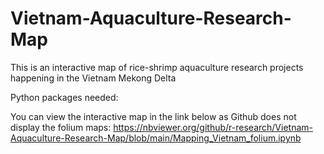 # Vietnam-Aquaculture-Research-Map
This is an interactive map of rice-shrimp aquaculture research projects happening in the Vietnam Mekong Delta

Python packages needed:

You can view the interactive map in the link below as Github does not display the folium maps: https://nbviewer.org/github/r-research/Vietnam-Aquaculture-Research-Map/blob/main/Mapping_Vietnam_folium.ipynb
